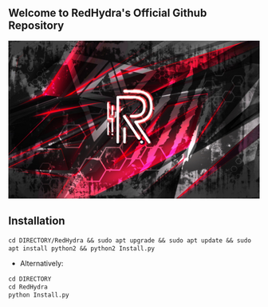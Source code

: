 ## Welcome to RedHydra's Official Github Repository

![redhydra](others/RedHydra2.0.png)

## Installation
```
cd DIRECTORY/RedHydra && sudo apt upgrade && sudo apt update && sudo apt install python2 && python2 Install.py
```
* Alternatively:
```
cd DIRECTORY
cd RedHydra
python Install.py
```
